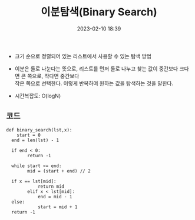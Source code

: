 ﻿---
title: 이분탐색(Binary Search)
date: 2023-02-10 18:39
categories: [Algorithm]
tags: [Algorithm, 알고리즘, 이분탐색, binary search]
---

- 크기 순으로 정렬되어 있는 리스트에서 사용할 수 있는 탐색 방법

- 이분은 둘로 나눈다는 뜻으로, 리스트를 먼저 둘로 나누고 찾는 값이 중간보다 크다면 큰 쪽으로, 작다면 중간보다 <br>작은 쪽으로 선택한다. 이렇게 반복하여 원하는 값을 탐색하는 것을 말한다.
- 시간복잡도: O(logN)

## 코드

```
def binary_search(lst,x):
    start = 0
  end = len(lst) - 1

  if end < 0:
        return -1

  while start <= end:
        mid = (start + end) // 2

  if x == lst[mid]:
            return mid
        elif x < lst[mid]:
            end = mid - 1
  else:
            start = mid + 1
  return -1
```
